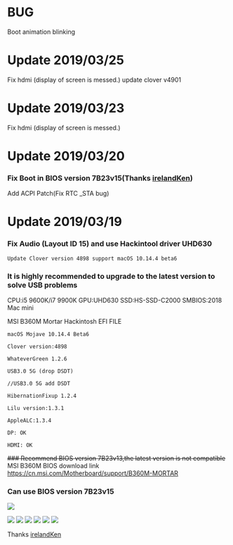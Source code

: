 # BUG
Boot animation blinking

# Update 2019/03/25
Fix hdmi (display of screen is messed.)
update clover v4901

# Update 2019/03/23
Fix hdmi (display of screen is messed.)

# Update 2019/03/20

### Fix Boot in BIOS version 7B23v15(Thanks [irelandKen](https://github.com/irelandKen/MSI-B360M-MORTAR-TITANIUM-EFI))
Add ACPI Patch(Fix RTC _STA bug)

# Update 2019/03/19

### Fix Audio (Layout ID 15) and use Hackintool driver UHD630
    Update Clover version 4898 support macOS 10.14.4 beta6

### It is highly recommended to upgrade to the latest version to solve USB problems


CPU:i5 9600K/i7 9900K
GPU:UHD630
SSD:HS-SSD-C2000
SMBIOS:2018 Mac mini


MSI B360M Mortar Hackintosh EFI FILE

    macOS Mojave 10.14.4 Beta6

    Clover version:4898

    WhateverGreen 1.2.6

    USB3.0 5G (drop DSDT)

    //USB3.0 5G add DSDT

    HibernationFixup 1.2.4

    Lilu version:1.3.1

    AppleALC:1.3.4

    DP: OK

    HDMI: OK
    
~~### Recommend BIOS version 7B23v13,the latest version is not compatible~~
MSI B360M BIOS download link https://cn.msi.com/Motherboard/support/B360M-MORTAR
### Can use BIOS version 7B23v15
![](https://ws4.sinaimg.cn/large/006tKfTcgy1g193yl960mj30ra08f0t9.jpg)

![](https://ws3.sinaimg.cn/large/006tKfTcgy1g17x5ls3paj30ga09tdhs.jpg)
![](https://ws3.sinaimg.cn/large/006tKfTcgy1g17x68tjztj30ik0dudh9.jpg)
![](https://ws4.sinaimg.cn/large/006tKfTcgy1g17x6jwyfcj30ik0dujsm.jpg)
![](https://ws3.sinaimg.cn/large/006tKfTcgy1g17x748ku5j30ga0bi0tm.jpg)
![](https://ws1.sinaimg.cn/large/006tKfTcgy1g17x7ud2cmj30kv0eg0v8.jpg)
![](https://ws1.sinaimg.cn/large/006tKfTcgy1g17x88sq7lj30kv0eg0ve.jpg)

Thanks [irelandKen](https://github.com/irelandKen/MSI-B360M-MORTAR-TITANIUM-EFI)
